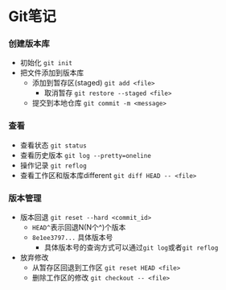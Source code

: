 # Git笔记

### 创建版本库

- 初始化  `git init`
- 把文件添加到版本库
  - 添加到暂存区(staged) `git add <file>`
    - 取消暂存 `git restore --staged <file>`
  - 提交到本地仓库 `git commit -m <message>`


### 查看
- 查看状态 `git status`
- 查看历史版本 `git log --pretty=oneline `
- 操作记录 `git reflog`
- 查看工作区和版本库different `git diff HEAD -- <file>`

### 版本管理
- 版本回退 `git reset --hard <commit_id>` 
  - `HEAD^`表示回退N(N个^)个版本
  - `8e1ee3797...` 具体版本号
    - 具体版本号的查询方式可以通过`git log`或者`git reflog`
- 放弃修改
  - 从暂存区回退到工作区 `git reset HEAD <file>`
  - 删除工作区的修改 `git checkout -- <file>`